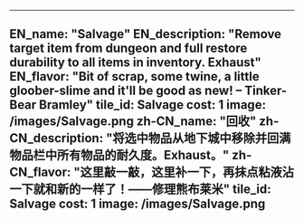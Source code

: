 ---

EN_name: "Salvage"
EN_description: "Remove target item from dungeon and full restore durability to all items in inventory. Exhaust"
EN_flavor: "Bit of scrap, some twine, a little gloober-slime and it'll be good as new! – Tinker-Bear Bramley"
tile_id: Salvage
cost: 1
image: /images/Salvage.png
zh-CN_name: "回收"
zh-CN_description: "将选中物品从地下城中移除并回满物品栏中所有物品的耐久度。Exhaust。"
zh-CN_flavor: "这里敲一敲，这里补一下，再抹点粘液沾一下就和新的一样了！——修理熊布莱米"
tile_id: Salvage
cost: 1
image: /images/Salvage.png
---